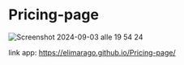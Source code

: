 # Pricing-page

![Screenshot 2024-09-03 alle 19 54 24](https://github.com/user-attachments/assets/3e8dc316-4cdb-4e2e-b492-437b3130dc40)

link app: https://elimarago.github.io/Pricing-page/
